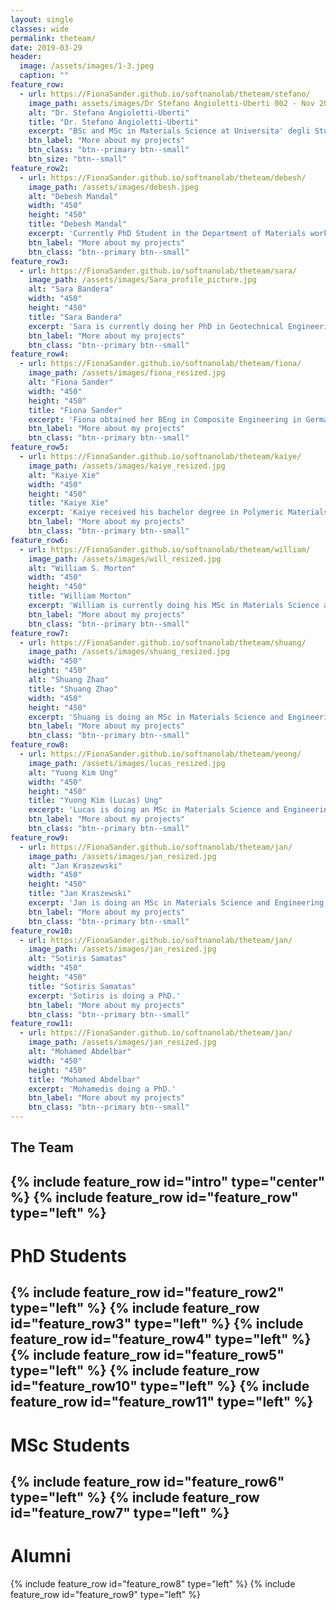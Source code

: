 ```yaml
---
layout: single
classes: wide
permalink: theteam/
date: 2019-03-29
header:
  image: /assets/images/1-3.jpeg
  caption: ""
feature_row:
  - url: https://FionaSander.github.io/softnanolab/theteam/stefano/
    image_path: assets/images/Dr Stefano Angioletti-Uberti 002 - Nov 2016-1.jpg
    alt: "Dr. Stefano Angioletti-Uberti"
    title: "Dr. Stefano Angioletti-Uberti"
    excerpt: "BSc and MSc in Materials Science at Universita' degli Studi di Milano-Bicocca. PhD at Imperial College London in Materials Science. From 2010 to 2013 Research Asscoiate at Univeristy of Cambridge working on development of theory and simulations to describe DNA-coated colloids and their self-assembly. Alexander-vom-Humboldt Fellow at Hemholtz Zentrum Berlin from 2013 to 2015 in development of theoretical models for protein adsorption on nanoparticles and describtion of kinetic processes in nanoreactors. 2015 to present Professor for Soft Matter at Beijing University of Chemical Technology. 2016 to present Lecturer for Theory and Simulation of Materials at Imperial College London."
    btn_label: "More about my projects"
    btn_class: "btn--primary btn--small"
    btn_size: "btn--small"
feature_row2:
  - url: https://FionaSander.github.io/softnanolab/theteam/debesh/
    image_path: /assets/images/debesh.jpeg
    alt: "Debesh Mandal"
    width: "450" 
    height: "450"
    title: "Debesh Mandal"
    excerpt: 'Currently PhD Student in the Department of Materials working on xxx. He obtained his MEng in Materials Science and Engineering at Imperial College in 2017. '
    btn_label: "More about my projects"
    btn_class: "btn--primary btn--small"
feature_row3:
  - url: https://FionaSander.github.io/softnanolab/theteam/sara/
    image_path: /assets/images/Sara_profile_picture.jpg
    alt: "Sara Bandera"
    width: "450" 
    height: "450"
    title: "Sara Bandera"
    excerpt: 'Sara is currently doing her PhD in Geotechnical Engineering. She obtained her Laurea Magistrale in Civil Enginnering in 2017 at Università di Pavia.'
    btn_label: "More about my projects"
    btn_class: "btn--primary btn--small"
feature_row4:
  - url: https://FionaSander.github.io/softnanolab/theteam/fiona/
    image_path: /assets/images/fiona_resized.jpg
    alt: "Fiona Sander"
    width: "450" 
    height: "450"
    title: "Fiona Sander"
    excerpt: 'Fiona obtained her BEng in Composite Engineering in Germany being funded by a scholarship of Airbus Operations GmbH in 2017. She then finished her MSc at Imperial College London Materials Science and Engineering. She is currently doing a PhD funded by the Materials Department of Imperial College  in the field of Liquid Crystal Elastomers.'
    btn_label: "More about my projects"
    btn_class: "btn--primary btn--small"
feature_row5:
  - url: https://FionaSander.github.io/softnanolab/theteam/kaiye/
    image_path: /assets/images/kaiye_resized.jpg
    alt: "Kaiye Xie"
    width: "450" 
    height: "450"
    title: "Kaiye Xie"
    excerpt: 'Kaiye received his bachelor degree in Polymeric Materials Science, then continues his Msc study in Imperial College, under supervision of Dr. Stefano Angioletti-Uberti. Currently he is doing PhD in the same group, with the topic of simulating nanocomposite bioadhesives.'
    btn_label: "More about my projects"
    btn_class: "btn--primary btn--small"
feature_row6:
  - url: https://FionaSander.github.io/softnanolab/theteam/william/
    image_path: /assets/images/will_resized.jpg
    alt: "William S. Morton"
    width: "450" 
    height: "450"
    title: "William Morton"
    excerpt: 'William is currently doing his MSc in Materials Science and Engineering at Imperial College London focussing on xxx. In October he will start a PhD also at Imperial College London.'
    btn_label: "More about my projects"
    btn_class: "btn--primary btn--small"
feature_row7:
  - url: https://FionaSander.github.io/softnanolab/theteam/shuang/
    image_path: /assets/images/shuang_resized.jpg
    width: "450" 
    height: "450"
    alt: "Shuang Zhao"
    title: "Shuang Zhao"
    width: "450" 
    height: "450"
    excerpt: 'Shuang is doing an MSc in Materials Science and Engineering at Imperial College London.'
    btn_label: "More about my projects"
    btn_class: "btn--primary btn--small"
feature_row8:
  - url: https://FionaSander.github.io/softnanolab/theteam/yeong/
    image_path: /assets/images/lucas_resized.jpg
    alt: "Yuong Kim Ung"
    width: "450" 
    height: "450"
    title: "Yuong Kim (Lucas) Ung"
    excerpt: 'Lucas is doing an MSc in Materials Science and Engineering at Imperial College London.'
    btn_label: "More about my projects"
    btn_class: "btn--primary btn--small"
feature_row9:
  - url: https://FionaSander.github.io/softnanolab/theteam/jan/
    image_path: /assets/images/jan_resized.jpg
    alt: "Jan Kraszewski"
    width: "450" 
    height: "450"
    title: "Jan Kraszewski"
    excerpt: 'Jan is doing an MSc in Materials Science and Engineering at Imperial College London.'
    btn_label: "More about my projects"
    btn_class: "btn--primary btn--small"
feature_row10:
  - url: https://FionaSander.github.io/softnanolab/theteam/jan/
    image_path: /assets/images/jan_resized.jpg
    alt: "Sotiris Samatas"
    width: "450" 
    height: "450"
    title: "Sotiris Samatas"
    excerpt: 'Sotiris is doing a PhD.'
    btn_label: "More about my projects"
    btn_class: "btn--primary btn--small"
feature_row11:
  - url: https://FionaSander.github.io/softnanolab/theteam/jan/
    image_path: /assets/images/jan_resized.jpg
    alt: "Mohamed Abdelbar"
    width: "450" 
    height: "450"
    title: "Mohamed Abdelbar"
    excerpt: 'Mohamedis doing a PhD.'
    btn_label: "More about my projects"
    btn_class: "btn--primary btn--small"
---
```

## The Team

{% include feature_row id="intro" type="center" %}
{% include feature_row id="feature_row" type="left" %}
---
# PhD Students


{% include feature_row id="feature_row2" type="left" %}
{% include feature_row id="feature_row3" type="left" %}
{% include feature_row id="feature_row4" type="left" %}
{% include feature_row id="feature_row5" type="left" %}
{% include feature_row id="feature_row10" type="left" %}
{% include feature_row id="feature_row11" type="left" %}
---
# MSc Students


{% include feature_row id="feature_row6" type="left" %}
{% include feature_row id="feature_row7" type="left" %}
---
# Alumni


{% include feature_row id="feature_row8" type="left" %}
{% include feature_row id="feature_row9" type="left" %}
